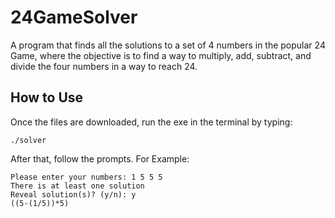 # 24GameSolver

A program that finds all the solutions to a set of 4 numbers in the popular 24 Game, where the objective is to find a way to multiply, add, subtract, and divide the four numbers in a way to reach 24.

## How to Use

Once the files are downloaded, run the exe in the terminal by typing:
```
./solver
```
After that, follow the prompts.
For Example:
```
Please enter your numbers: 1 5 5 5
There is at least one solution
Reveal solution(s)? (y/n): y
((5-(1/5))*5)
```
